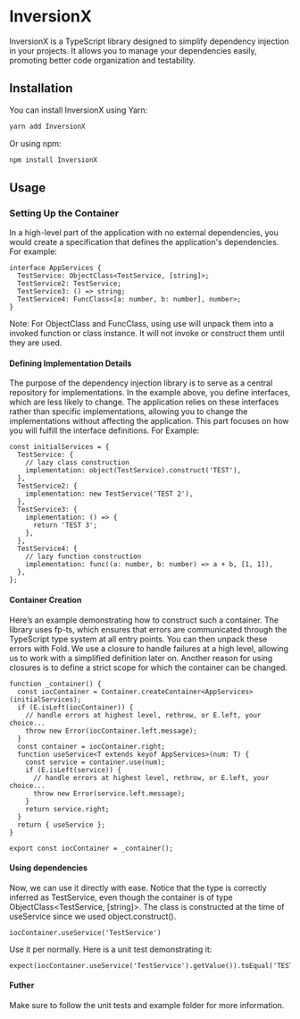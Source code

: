 # InversionX

InversionX is a TypeScript library designed to simplify dependency injection in your projects. It allows you to manage your dependencies easily, promoting better code organization and testability.

## Installation

You can install InversionX using Yarn:

```bash
yarn add InversionX
```

Or using npm:

```bash
npm install InversionX
```

## Usage

### Setting Up the Container

In a high-level part of the application with no external dependencies, you would create a specification that defines the application's dependencies. For example:

```
interface AppServices {
  TestService: ObjectClass<TestService, [string]>;
  TestService2: TestService;
  TestService3: () => string;
  TestService4: FuncClass<[a: number, b: number], number>;
}
```

Note: For ObjectClass and FuncClass, using use will unpack them into a invoked function or class instance. It will not invoke or construct them until they are used.

#### Defining Implementation Details

The purpose of the dependency injection library is to serve as a central repository for implementations. In the example above, you define interfaces, which are less likely to change. The application relies on these interfaces rather than specific implementations, allowing you to change the implementations without affecting the application. This part focuses on how you will fulfill the interface definitions. For Example:

```
const initialServices = {
  TestService: {
    // lazy class construction
    implementation: object(TestService).construct('TEST'),
  },
  TestService2: {
    implementation: new TestService('TEST 2'),
  },
  TestService3: {
    implementation: () => {
      return 'TEST 3';
    },
  },
  TestService4: {
    // lazy function construction
    implementation: func((a: number, b: number) => a + b, [1, 1]),
  },
};
```

#### Container Creation

Here’s an example demonstrating how to construct such a container. The library uses fp-ts, which ensures that errors are communicated through the TypeScript type system at all entry points. You can then unpack these errors with Fold. We use a closure to handle failures at a high level, allowing us to work with a simplified definition later on. Another reason for using closures is to define a strict scope for which the container can be changed.

```
function _container() {
  const iocContainer = Container.createContainer<AppServices>(initialServices);
  if (E.isLeft(iocContainer)) {
    // handle errors at highest level, rethrow, or E.left, your choice...
    throw new Error(iocContainer.left.message);
  }
  const container = iocContainer.right;
  function useService<T extends keyof AppServices>(num: T) {
    const service = container.use(num);
    if (E.isLeft(service)) {
      // handle errors at highest level, rethrow, or E.left, your choice...
      throw new Error(service.left.message);
    }
    return service.right;
  }
  return { useService };
}

export const iocContainer = _container();
```

#### Using dependencies

Now, we can use it directly with ease. Notice that the type is correctly inferred as TestService, even though the container is of type ObjectClass<TestService, [string]>. The class is constructed at the time of useService since we used object.construct().

```
iocContainer.useService('TestService')
```

Use it per normally. Here is a unit test demonstrating it:

```
expect(iocContainer.useService('TestService').getValue()).toEqual('TEST');
```

#### Futher

Make sure to follow the unit tests and example folder for more information.
